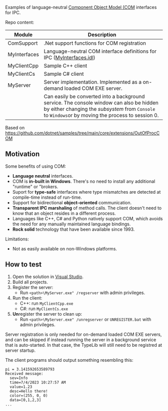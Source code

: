 Examples of language-neutral [Component Object Model (COM](https://learn.microsoft.com/en-us/windows/win32/com/the-component-object-model) interfaces for IPC.

Repo content:

| Module       | Description                                 |
|--------------|---------------------------------------------|
| ComSupport   | .Net support functions for COM registration |
| MyInterfaces | Language-neutral COM interface definitions for IPC ([MyInterfaces.idl](MyInterfaces/MyInterfaces.idl)) |
| MyClientCpp  | Sample C++ client |
| MyClientCs   | Sample C# client |
| MyServer     | Server implementation. Implemented as a on-demand loaded COM EXE server. |
|              | Can easily be converted into a background service. The console window can also be hidden by either changing the _subsystem_ from `Console` to `Windows`or by moving the process to session 0.|

Based on https://github.com/dotnet/samples/tree/main/core/extensions/OutOfProcCOM


## Motivation
Some benefits of using COM:
* **Language neutral** interfaces.
* COM is **in-built in Windows**. There's no need to install any additional "runtime" or "brokers.
* Suport for **type-safe** interfaces where type mismatches are detected at compile-time instead of run-time.
* Support for bidirectional **object-oriented** communication.
* **Transparent IPC marshaling** of method calls. The client doesn't need to know that an object resides in a different process.
* Languages like C++, C# and Python natively support COM, which avoids the need for any manually maintained language bindings.
* **Rock solid** technology that have been available since 1993.

Limitations:
* Not as easily available on non-Windows platforms.


## How to test
1. Open the solution in [Visual Studio](https://visualstudio.microsoft.com/).
1. Build all projects.
1. Register the server:
    * Run `<path>\MyServer.exe" /regserver`  with admin privileges.
1. Run the client:
    * C++: run `MyClientCpp.exe`
    * C#: run `MyClientCs.exe`
1. **Un**register the server to clean up:
    * Run `<path>\MyServer.exe" /unregserver`  or `UNREGISTER.bat` with admin privileges.

Server registration is only needed for on-demand loaded COM EXE servers, and can be skipped if instead running the server in a background service that is auto-started. In that case, the TypeLib will still need to be registred at server startup.

The client programs should output something resembling this:
```
pi = 3.141592653589793
Received message:
  sev=Info
  time=7/4/2023 10:27:57 AM
  value=1.23
  desc=Hello there!
  color=(255, 0, 0)
  data=[0,1,2,3]
...
```
